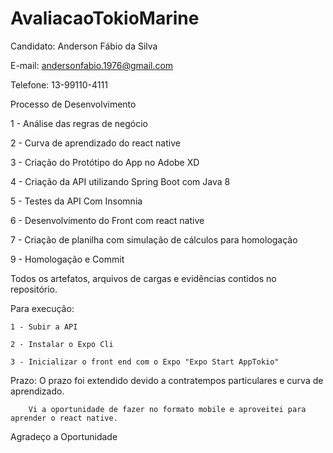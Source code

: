 # AvaliacaoTokioMarine

Candidato: Anderson Fábio da Silva

E-mail: andersonfabio.1976@gmail.com

Telefone: 13-99110-4111

Processo de Desenvolvimento

1 - Análise das regras de negócio

2 - Curva de aprendizado do react native

3 - Criação do Protótipo do App no Adobe XD

4 - Criação da API utilizando Spring Boot com Java 8

5 - Testes da API Com Insomnia

6 - Desenvolvimento do Front com react native

7 - Criação de planilha com simulação de cálculos para homologação

9 - Homologação e Commit

  Todos os artefatos, arquivos de cargas e evidências contidos no repositório.
  
  Para execução:
  
    1 - Subir a API
    
    2 - Instalar o Expo Cli
    
    3 - Inicializar o front end com o Expo "Expo Start AppTokio"
   
 Prazo: O prazo foi extendido devido a contratempos particulares e curva de aprendizado.
 
        Vi a oportunidade de fazer no formato mobile e aproveitei para aprender o react native. 
      
 Agradeço a Oportunidade
